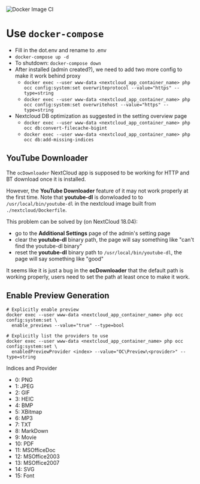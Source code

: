 ![Docker Image CI](https://github.com/Qining/nextcloud/workflows/Docker%20Image%20CI/badge.svg?branch=master)

# Use `docker-compose`

- Fill in the dot.env and rename to .env
- `docker-compose up -d`
- To shutdown: `docker-compose down`
- After installed (admin created?), we need to add two more config to make it work behind proxy
  - `docker exec --user www-data <nextcloud_app_container_name> php occ config:system:set overwriteprotocol --value="https" --type=string`
  - `docker exec --user www-data <nextcloud_app_container_name> php occ config:system:set overwritehost --value="https" --type=string`
- Nextcloud DB optimization as suggested in the setting overview page
  - `docker exec --user www-data <nextcloud_app_container_name> php occ db:convert-filecache-bigint`
  - `docker exec --user www-data <nextcloud_app_container_name> php occ db:add-missing-indices`

## YouTube Downloader

The `ocDownloader` NextCloud app is supposed to be working for HTTP and BT download once it is installed.

However, the **YouTube Downloader** feature of it may not work properly at the first time.
Note that **youtube-dl** is donwloaded to to `/usr/local/bin/youtube-dl` in the nextcloud image built from `./nextcloud/Dockerfile`.

This problem can be solved by (on NextCloud 18.04):

- go to the **Additional Settings** page of the admin's setting page
- clear the **youtube-dl** binary path, the page will say something like "can't find the youtube-dl binary"
- reset the **youtube-dl** binary path to `/usr/local/bin/youtube-dl`, the page will say something like "good"

It seems like it is just a bug in the **ocDownloader** that the default path is working properly, users need to
set the path at least once to make it work.

## Enable Preview Generation
```shell
# Explicitly enable preview
docker exec --user www-data <nextcloud_app_container_name> php occ config:system:set \
  enable_previews --value="true" --type=bool
  
# Explicitly list the providers to use
docker exec --user www-data <nextcloud_app_container_name> php occ config:system:set \
  enabledPreviewProvider <index> --value="OC\Preview\<provider>" --type=string
```
Indices and Provider
- 0: PNG
- 1: JPEG
- 2: GIF
- 3: HEIC
- 4: BMP
- 5: XBitmap
- 6: MP3
- 7: TXT
- 8: MarkDown
- 9: Movie
- 10: PDF
- 11: MSOfficeDoc
- 12: MSOffice2003
- 13: MSOffice2007
- 14: SVG
- 15: Font
